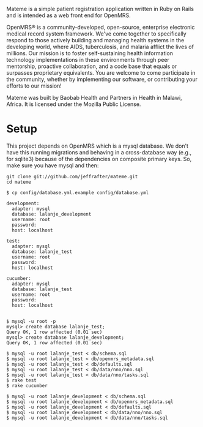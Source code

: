 Mateme is a simple patient registration application written in Ruby on Rails
and is intended as a web front end for OpenMRS. 

OpenMRS® is a community-developed, open-source, enterprise electronic medical 
record system framework. We've come together to specifically respond to those 
actively building and managing health systems in the developing world, where 
AIDS, tuberculosis, and malaria afflict the lives of millions. Our mission is 
to foster self-sustaining health information technology implementations in 
these environments through peer mentorship, proactive collaboration, and a code 
base that equals or surpasses proprietary equivalents. You are welcome to come 
participate in the community, whether by implementing our software, or 
contributing your efforts to our mission!

Mateme was built by Baobab Health and Partners in Health in
Malawi, Africa. It is licensed under the Mozilla Public License.


Setup
=====
This project depends on OpenMRS which is a mysql database. We don't have this
running migrations and behaving in a cross-database way (e.g., for sqlite3) 
because of the dependencies on composite primary keys. So, make sure you 
have mysql and then:

    git clone git://github.com/jeffrafter/mateme.git 
    cd mateme

    $ cp config/database.yml.example config/database.yml

    development:
      adapter: mysql
      database: lalanje_development
      username: root
      password:
      host: localhost

    test:
      adapter: mysql
      database: lalanje_test
      username: root
      password: 
      host: localhost

    cucumber:
      adapter: mysql
      database: lalanje_test
      username: root
      password: 
      host: localhost


    $ mysql -u root -p
    mysql> create database lalanje_test;
    Query OK, 1 row affected (0.01 sec)
    mysql> create database lalanje_development;
    Query OK, 1 row affected (0.01 sec)

    $ mysql -u root lalanje_test < db/schema.sql
    $ mysql -u root lalanje_test < db/openmrs_metadata.sql 
    $ mysql -u root lalanje_test < db/defaults.sql 
    $ mysql -u root lalanje_test < db/data/nno/nno.sql
    $ mysql -u root lalanje_test < db/data/nno/tasks.sql
    $ rake test
    $ rake cucumber

    $ mysql -u root lalanje_development < db/schema.sql
    $ mysql -u root lalanje_development < db/openmrs_metadata.sql 
    $ mysql -u root lalanje_development < db/defaults.sql 
    $ mysql -u root lalanje_development < db/data/nno/nno.sql
    $ mysql -u root lalanje_development < db/data/nno/tasks.sql
